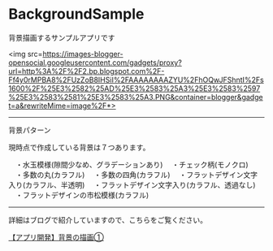 BackgroundSample
================

背景描画するサンプルアプリです

<img src=https://images-blogger-opensocial.googleusercontent.com/gadgets/proxy?url=http%3A%2F%2F2.bp.blogspot.com%2F-Ff4y0rMPBA8%2FUzZoB8IHSiI%2FAAAAAAAAZYU%2FhOQwJFShntI%2Fs1600%2F%25E3%2582%25AD%25E3%2583%25A3%25E3%2583%2597%25E3%2583%2581%25E3%2583%25A3.PNG&container=blogger&gadget=a&rewriteMime=image%2F*>

<hr>

背景パターン

現時点で作成している背景は７つあります。

　・水玉模様(隙間少なめ、グラデーションあり)
　・チェック柄(モノクロ)
　・多数の丸(カラフル)
　・多数の四角(カラフル)
　・フラットデザイン文字入り(カラフル、半透明)
　・フラットデザイン文字入り(カラフル、透過なし)
　・フラットデザインの市松模様(カラフル)

<hr>

詳細はブログで紹介していますので、こちらをご覧ください。

<a href=http://k0j1-android.blogspot.com/2013/10/blog-post_19.html>【アプリ開発】背景の描画①</a>

